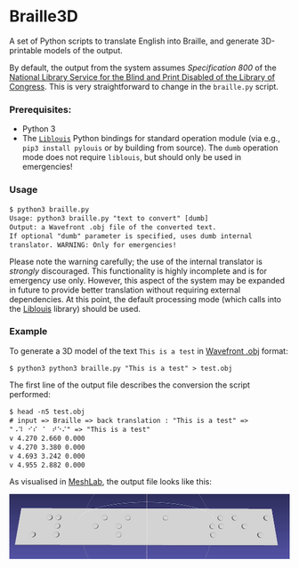 # Braille3D

A set of Python scripts to translate English into Braille, and generate 3D-printable models of the output.

By default, the output from the system assumes *Specification 800* of the [National Library Service for the Blind and Print Disabled of the Library of Congress](https://www.loc.gov/nls/). This is very straightforward to change in the `braille.py` script.


### Prerequisites:

- Python 3
- The [`Liblouis`](http://liblouis.org/) Python bindings for standard operation module (via e.g., `pip3 install pylouis` or by building from source). The `dumb` operation mode does not require `liblouis`, but should only be used in emergencies!

### Usage

```
$ python3 braille.py
Usage: python3 braille.py "text to convert" [dumb]
Output: a Wavefront .obj file of the converted text.
If optional "dumb" parameter is specified, uses dumb internal translator. WARNING: Only for emergencies!
```

Please note the warning carefully; the use of the internal translator is *strongly* discouraged. This functionality is highly incomplete and is for emergency use only. However, this aspect of the system may be expanded in future to provide better translation without requiring external dependencies. At this point, the default processing mode (which calls into the [Liblouis](http://liblouis.org/) library) should be used.

### Example

To generate a 3D model of the text `This is a test` in [Wavefront .obj](https://en.wikipedia.org/wiki/Wavefront_.obj_file) format:

```
$ python3 python3 braille.py "This is a test" > test.obj
```

The first line of the output file describes the conversion the script performed:

```
$ head -n5 test.obj
# input => Braille => back translation : "This is a test" => "⠠⠹⠀⠊⠎⠀⠁⠀⠞⠑⠌" => "This is a test"
v 4.270 2.660 0.000
v 4.270 3.380 0.000
v 4.693 3.242 0.000
v 4.955 2.882 0.000
```

As visualised in [MeshLab](https://www.meshlab.net), the output file looks like this:

![Combined texture for Grand Canyon model](test.jpg)
